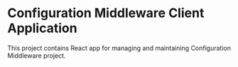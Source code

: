 # Configuration Middleware Client Application

This project contains React app for managing and maintaining Configuration Middleware project.